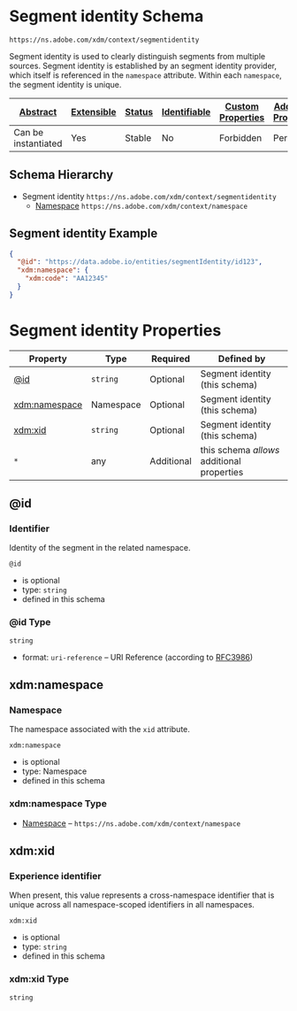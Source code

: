 
# Segment identity Schema

```
https://ns.adobe.com/xdm/context/segmentidentity
```

Segment identity is used to clearly distinguish segments from multiple sources. Segment identity is established by an segment identity provider, which itself is referenced in the `namespace` attribute. Within each `namespace`, the segment identity is unique.

| [Abstract](../../abstract.md) | [Extensible](../../extensions.md) | [Status](../../status.md) | [Identifiable](../../id.md) | [Custom Properties](../../extensions.md) | [Additional Properties](../../extensions.md) | Defined In |
|-------------------------------|-----------------------------------|---------------------------|-----------------------------|------------------------------------------|----------------------------------------------|------------|
| Can be instantiated | Yes | Stable | No | Forbidden | Permitted | [datatypes/segmentidentity.schema.json](datatypes/segmentidentity.schema.json) |
## Schema Hierarchy

* Segment identity `https://ns.adobe.com/xdm/context/segmentidentity`
  * [Namespace](namespace.schema.md) `https://ns.adobe.com/xdm/context/namespace`


## Segment identity Example
```json
{
  "@id": "https://data.adobe.io/entities/segmentIdentity/id123",
  "xdm:namespace": {
    "xdm:code": "AA12345"
  }
}
```

# Segment identity Properties

| Property | Type | Required | Defined by |
|----------|------|----------|------------|
| [@id](#id) | `string` | Optional | Segment identity (this schema) |
| [xdm:namespace](#xdmnamespace) | Namespace | Optional | Segment identity (this schema) |
| [xdm:xid](#xdmxid) | `string` | Optional | Segment identity (this schema) |
| `*` | any | Additional | this schema *allows* additional properties |

## @id
### Identifier

Identity of the segment in the related namespace.

`@id`
* is optional
* type: `string`
* defined in this schema

### @id Type


`string`
* format: `uri-reference` – URI Reference (according to [RFC3986](https://tools.ietf.org/html/rfc3986))






## xdm:namespace
### Namespace

The namespace associated with the `xid` attribute.

`xdm:namespace`
* is optional
* type: Namespace
* defined in this schema

### xdm:namespace Type


* [Namespace](namespace.schema.md) – `https://ns.adobe.com/xdm/context/namespace`





## xdm:xid
### Experience identifier

When present, this value represents a cross-namespace identifier that is unique across all namespace-scoped identifiers in all namespaces.

`xdm:xid`
* is optional
* type: `string`
* defined in this schema

### xdm:xid Type


`string`





